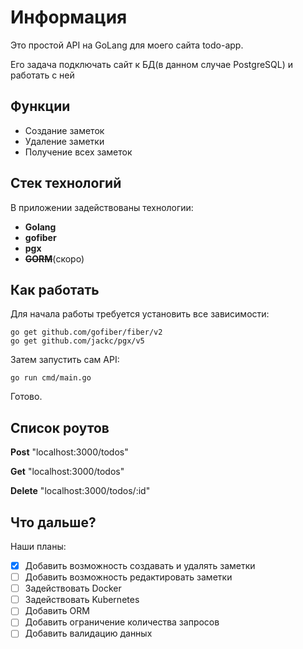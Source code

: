 # Информация

Это простой API на GoLang для моего сайта todo-app.

Его задача подключать сайт к БД(в данном случае PostgreSQL) и работать с ней

## Функции

* Создание заметок
* Удаление заметки
* Получение всех заметок

## Стек технологий

В приложении задействованы технологии:

* **Golang**
* **gofiber**
* **pgx**
* ~~**GORM**~~(скоро)

## Как работать

Для начала работы требуется установить все зависимости:

```golang
go get github.com/gofiber/fiber/v2
go get github.com/jackc/pgx/v5
```

Затем запустить сам API:

```
go run cmd/main.go
```

Готово. 

## Список роутов

**Post** 
"localhost:3000/todos"

**Get**
"localhost:3000/todos"

**Delete**
"localhost:3000/todos/:id"

## Что дальше?
Наши планы:

- [x] Добавить возможность создавать и удалять заметки
- [ ] Добавить возможность редактировать заметки
- [ ] Задействовать Docker
- [ ] Задействовать Kubernetes
- [ ] Добавить ORM
- [ ] Добавить ограничение количества запросов
- [ ] Добавить валидацию данных
